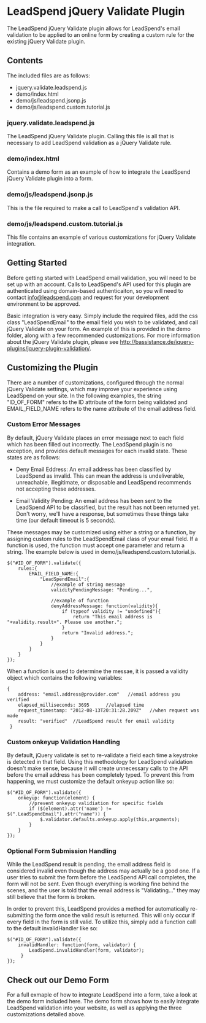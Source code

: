 LeadSpend jQuery Validate Plugin
================================

The LeadSpend jQuery Validate plugin allows for LeadSpend's email validation
to be applied to an online form by creating a custom rule for the existing
jQuery Validate plugin.  

Contents
--------

The included files are as follows:

* jquery.validate.leadspend.js
* demo/index.html
* demo/js/leadspend.jsonp.js
* demo/js/leadspend.custom.tutorial.js
	
### jquery.validate.leadspend.js
The LeadSpend jQuery Validate plugin.  Calling this file is all that is
necessary to add LeadSpend validation as a jQuery Validate rule.

### demo/index.html
Contains a demo form as an example of how to integrate the LeadSpend jQuery
Validate plugin into a form.

### demo/js/leadspend.jsonp.js
This is the file required to make a call to LeadSpend's validation API.

### demo/js/leadspend.custom.tutorial.js
This file contains an example of various customizations for jQuery Validate
integration.

Getting Started
---------------

Before getting started with LeadSpend email validation, you will need to be
set up with an account.  Calls to LeadSpend's API used for this plugin are
authenticated using domain-based authenticaiton, so you will need to contact
info@leadspend.com and request for your development environment to be approved.

Basic integration is very easy.  Simply include the required files, add the css
class "LeadSpendEmail" to the email field you wish to be validated, and call
jQuery Validate on your form.  An example of this is provided in the demo folder,
along with a few recommended customizations.  For more information about the
jQuery Validate plugin, please see http://bassistance.de/jquery-plugins/jquery-plugin-validation/.

Customizing the Plugin
----------------------

There are a number of customizations, configured through the normal jQuery
Validate settings, which may improve your experience using LeadSpend on your
site.  In the following examples, the string "ID_OF_FORM" refers to the ID attribute
of the form being validated and EMAIL_FIELD_NAME refers to the name attribute of the
email address field.

### Custom Error Messages

By default, jQuery Validate places an error message next to each field which has
been filled out incorrectly.  The LeadSpend plugin is no exception, and provides
default messages for each invalid state.  These states are as follows:

* Deny Email Eddress: An email address has been classified by LeadSpend as invalid.  This can mean the address is undeliverable, unreachable, illegitimate, or disposable and LeadSpend recommends not accepting these addresses.

* Email Validity Pending: An email address has been sent to the LeadSpend API to be classified, but the result has not been returned yet.  Don't worry, we'll have a response, but sometimes these things take time (our default timeout is 5 seconds).

These messages may be customized using either a string or a function, by assigning custom
rules to the LeadSpendEmail class of your email field.  If a function is used,
the function must accept one parameter and return a string. The example below is
used in demo/js/leadspend.custom.tutorial.js.

	$("#ID_OF_FORM").validate({
		rules:{
			EMAIL_FIELD_NAME:{
				"LeadSpendEmail":{
					//example of string message
					validityPendingMessage: "Pending...",
					
					//example of function
					denyAddressMessage: function(validity){
						if (typeof validity != "undefined"){
							return "This email address is "+validity.result+". Please use another.";
						}
						return "Invalid address.";
					}
				}
			}
		}
	});
	
When a function is used to determine the messae, it is passed a validity object
which contains the following variables:
	
    {
		address: "email.address@provider.com"	//email address you verified
		elapsed_milliseconds: 3695		//elapsed time
		request_timestamp: "2012-08-13T20:31:28.209Z"	//when request was made
		result: "verified"	//LeadSpend result for email validity
	 }
	 
### Custom onkeyup Validation Handling

By default, jQuery validate is set to re-validate a field each time a keystroke
is detected in that field.  Using this methodology for LeadSpend validation
doesn't make sense, because it will create unnecessary calls to the API before
the email address has been completely typed.  To prevent this from happening,
we must customize the default onkeyup action like so:

	$("#ID_OF_FORM").validate({
		onkeyup: function(element) {
			//prevent onkeyup validiation for specific fields
			if ($(element).attr('name') != $(".LeadSpendEmail").attr("name")) {
				$.validator.defaults.onkeyup.apply(this,arguments);
			}
		}
	});
	
### Optional Form Submission Handling

While the LeadSpend result is pending, the email address field is considered invalid
even though the address may actually be a good one.  If a user tries to
submit the form before the LeadSpend API call completes, the form will not be sent.
Even though everything is working fine behind the scenes, and the user is told that
the email address is "Validating..." they may still believe that the form is broken.

In order to prevent this, LeadSpend provides a method for automatically re-submitting
the form once the valid result is returned.  This will only occur if every field in
the form is still valid.  To utilize this, simply add a function call to the default
invalidHandler like so:

	$("#ID_OF_FORM").validate({
		invalidHandler: function(form, validator) {
			LeadSpend.invalidHandler(form, validator);
		 }
	});

Check out our Demo Form
-----------------------

For a full exmaple of how to integrate LeadSpend into a form, take a look at the demo form included here.  The demo form shows how to easily integrate LeadSpend validation into your website, as well as applying the three 
customizations detailed above.  